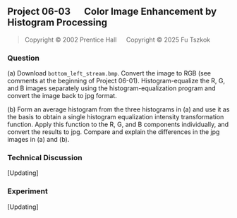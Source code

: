 ## Project 06-03 &emsp; Color Image Enhancement by Histogram Processing

> Copyright © 2002 Prentice Hall &emsp; Copyright © 2025 Fu Tszkok

### Question

(a) Download `bottom_left_stream.bmp`. Convert the image to RGB (see comments at the beginning of Project 06-01). Histogram-equalize the R, G, and B images separately using the histogram-equalization program and convert the image back to jpg format.

(b) Form an average histogram from the three histograms in (a) and use it as the basis to obtain a single histogram equalization intensity transformation function. Apply this function to the R, G, and B components individually, and convert the results to jpg. Compare and explain the differences in the jpg images in (a) and (b).

### Technical Discussion

[Updating]

### Experiment

[Updating]
